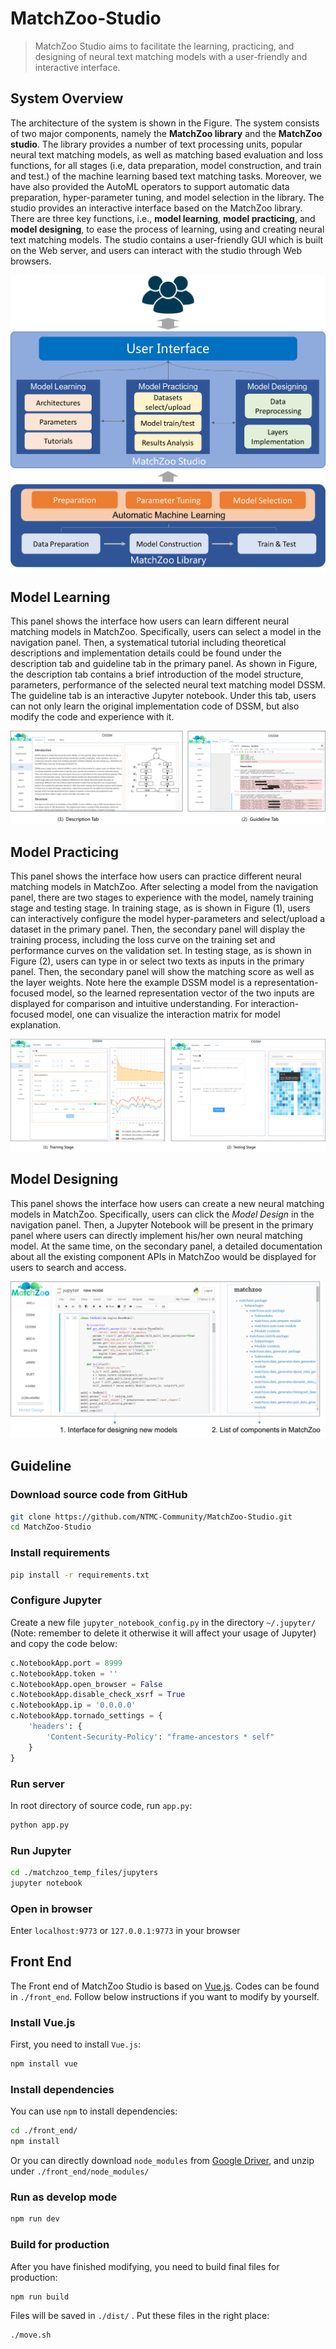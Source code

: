 # MatchZoo-Studio

> MatchZoo Studio aims to facilitate the learning, practicing, and designing of neural text matching models with a user-friendly and interactive interface.



## System Overview

The architecture of the system is shown in the Figure. The system consists of two major components, namely the **MatchZoo library** and the **MatchZoo studio**. The library provides a number of text processing units, popular neural text matching models, as well as matching based evaluation and loss functions, for all stages (i.e, data preparation, model construction, and train and test.) of the machine learning based text matching tasks. Moreover, we have also provided the AutoML operators to support automatic data preparation, hyper-parameter tuning, and model selection in the library. The studio provides an interactive interface based on the MatchZoo library. There are three key functions, i.e., **model learning**, **model practicing**, and **model designing**, to ease the process of learning, using and creating neural text matching models. The studio contains a user-friendly GUI which is built on the Web server, and users can interact with the studio through Web browsers.

<div align='center'>
    <img src="./images/architecture.png" width="550" alt="architecture" align="center">
</div>



## Model Learning

This panel shows the interface how users can learn different neural matching models in MatchZoo. Specifically, users can select a model in the navigation panel. Then, a systematical tutorial including theoretical descriptions and implementation details could be found under the description tab and guideline tab in the primary panel. As shown in Figure, the description tab contains a brief introduction of the model structure, parameters, performance of the selected neural text matching model DSSM. The guideline tab is an interactive Jupyter notebook. Under this tab, users can not only learn the original implementation code of DSSM, but also modify the code and experience with it.

![Model Learning](./images/model_learn.png)

## Model Practicing

This panel shows the interface how users can practice different neural matching models in MatchZoo. After selecting a model from the navigation panel, there are two stages to experience with the model, namely training stage and testing stage. In training stage, as is shown in Figure (1), users can interactively configure the model hyper-parameters and select/upload a dataset in the primary panel. Then, the secondary panel will display the training process, including the loss curve on the training set and performance curves on the validation set. In testing stage, as is shown in Figure (2), users can type in or select two texts as inputs in the primary panel. Then, the secondary panel will show the matching score as well as the layer weights. Note here the example DSSM model is a representation-focused model, so the learned representation vector of the two inputs are displayed for comparison and intuitive understanding. For interaction-focused model, one can visualize the interaction matrix for model explanation.

![Model Practice](./images/model_practice.png)

## Model Designing

This panel shows the interface how users can create a new neural matching models in MatchZoo. Specifically, users can click the  *Model Design* in the navigation panel. Then, a Jupyter Notebook will be present in the primary panel where users can directly implement his/her own neural matching model. At the same time, on the secondary panel, a detailed documentation about all the existing component APIs in MatchZoo would be displayed for users to search and access.

![Model Design](./images/new_model.png)

## Guideline

### Download source code from GitHub

```bash
git clone https://github.com/NTMC-Community/MatchZoo-Studio.git
cd MatchZoo-Studio
```

### Install requirements

```bash
pip install -r requirements.txt
```



### Configure Jupyter

Create a new file `jupyter_notebook_config.py` in the directory `~/.jupyter/` (Note: remember to delete it otherwise it will affect your usage of Jupyter) and copy the code below:

```python
c.NotebookApp.port = 8999
c.NotebookApp.token = ''
c.NotebookApp.open_browser = False
c.NotebookApp.disable_check_xsrf = True
c.NotebookApp.ip = '0.0.0.0'
c.NotebookApp.tornado_settings = {
    'headers': {    
        'Content-Security-Policy': "frame-ancestors * self"            
    }   
}
```

### Run server

In root directory of source code, run `app.py`:

```bash
python app.py
```

### Run Jupyter

```bash
cd ./matchzoo_temp_files/jupyters
jupyter notebook
```

### Open in browser

Enter `localhost:9773` or `127.0.0.1:9773` in your browser



## Front End

The Front end of MatchZoo Studio is based on [Vue.js](https://vuejs.org). Codes can be found in `./front_end`. Follow below instructions if you want to modify by yourself.

### Install Vue.js

First, you need to install `Vue.js`:

```bash
npm install vue
```

### Install dependencies

You can use `npm` to install dependencies:

```bash
cd ./front_end/
npm install
```

Or you can directly download `node_modules` from [Google Driver](https://drive.google.com/file/d/12THMke82xWGgZkEaW51mYgw9sDRHC-AP/view?usp=sharing), and unzip under `./front_end/node_modules/`

### Run as develop mode

```bash
npm run dev
```

### Build for production

After you have finished modifying, you need to build final files for production:

```bash
npm run build
```

Files will be saved in `./dist/` . Put these files in the right place:

```bash
./move.sh
```

